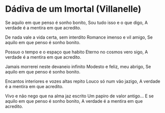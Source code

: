 # Dádiva de um Imortal (Villanelle)

Se aquilo em que penso é sonho bonito,
Sou tudo isso e o que digo,
A verdade é a mentira em que acredito.

De nada vale a vida certa, sem interdito
Romance imenso e vil amigo,
Se aquilo em que penso é sonho bonito.

Possuo o tempo e o espaço que habito
Eterno no cosmos vero sigo,
A verdade é a mentira em que acredito.

Jamais morrerei neste devaneio infinito
Modesto e feliz, meu abrigo,
Se aquilo em que penso é sonho bonito.

Encantos interiores e vozes altas repito
Louco só num vão jazigo,
A verdade é a mentira em que acredito.

Vivo e não nego que na alma jaz escrito
Um papiro de valor antigo…
E se aquilo em que penso é sonho bonito,
A verdade é a mentira em que acredito.
